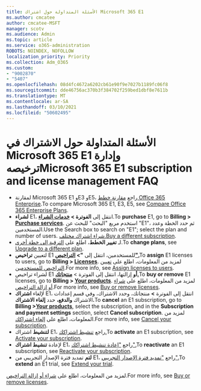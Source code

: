 ```yaml
---
title: الأسئلة المتداولة حول اشتراك Microsoft 365 E1
ms.author: cmcatee
author: cmcatee-MSFT
manager: scotv
ms.audience: Admin
ms.topic: article
ms.service: o365-administration
ROBOTS: NOINDEX, NOFOLLOW
localization_priority: Priority
ms.collection: Adm_O365
ms.custom:
- "9002870"
- "5407"
ms.openlocfilehash: 08d4fc4672a6202cb61e90f9e7027b1189fc06f8
ms.sourcegitcommit: dde46756ac370b3f384702f259bed1dbf8e7611b
ms.translationtype: MT
ms.contentlocale: ar-SA
ms.lasthandoff: 03/10/2021
ms.locfileid: "50602495"
---
```

# <a name="microsoft-365-e1-subscription-and-license-management-faq"></a><span data-ttu-id="287b0-102">الأسئلة المتداولة حول الاشتراك في Microsoft 365 E1 وإدارة ترخيصه</span><span class="sxs-lookup"><span data-stu-id="287b0-102">Microsoft 365 E1 subscription and license management FAQ</span></span>

- <span data-ttu-id="287b0-103">لمقارنة Microsoft 365 E1 وE3 وE5، راجع [مقارنة خطط Office 365 Enterprise](https://www.microsoft.com/microsoft-365/business/compare-more-office-365-for-business-plans).</span><span class="sxs-lookup"><span data-stu-id="287b0-103">To compare Microsoft 365 E1, E3, E5, see [Compare Office 365 Enterprise Plans](https://www.microsoft.com/microsoft-365/business/compare-more-office-365-for-business-plans).</span></span>
- <span data-ttu-id="287b0-104">**لشراء** E1، انتقل إلى **الفوترة > [خدمات الشراء](https://go.microsoft.com/fwlink/p/?linkid=868433)**.</span><span class="sxs-lookup"><span data-stu-id="287b0-104">To **purchase** E1, go to **Billing > [Purchase services](https://go.microsoft.com/fwlink/p/?linkid=868433)**.</span></span> <span data-ttu-id="287b0-105">استخدم مربع "البحث" للبحث عن "E1"، ثم حدد الخطة وعدد المستخدمين.</span><span class="sxs-lookup"><span data-stu-id="287b0-105">Use the Search box to search on "E1"; select the plan and number of users.</span></span> <span data-ttu-id="287b0-106">[شراء اشتراك مختلف.](https://docs.microsoft.com/microsoft-365/commerce/try-or-buy-microsoft-365#buy-a-different-subscription)</span><span class="sxs-lookup"><span data-stu-id="287b0-106">[Buy a different subscription](https://docs.microsoft.com/microsoft-365/commerce/try-or-buy-microsoft-365#buy-a-different-subscription).</span></span>
- <span data-ttu-id="287b0-107">لـ **تغيير الخطط**، اطلع على [الترقية إلى خطة أخرى](https://docs.microsoft.com/microsoft-365/commerce/subscriptions/upgrade-to-different-plan).</span><span class="sxs-lookup"><span data-stu-id="287b0-107">To **change plans**, see [Upgrade to a different plan](https://docs.microsoft.com/microsoft-365/commerce/subscriptions/upgrade-to-different-plan).</span></span>
- <span data-ttu-id="287b0-108">لتعيين **تراخيص** E1 للمستخدمين، انتقل إلى **"> [التراخيص".](https://go.microsoft.com/fwlink/p/?linkid=842264)**</span><span class="sxs-lookup"><span data-stu-id="287b0-108">To **assign** E1 licenses to users, go to **Billing > [Licenses](https://go.microsoft.com/fwlink/p/?linkid=842264)**.</span></span> <span data-ttu-id="287b0-109">لمزيد من المعلومات، اطلع على [تعيين التراخيص للمستخدمين](https://docs.microsoft.com/microsoft-365/admin/manage/assign-licenses-to-users).</span><span class="sxs-lookup"><span data-stu-id="287b0-109">For more info, see [Assign licenses to users](https://docs.microsoft.com/microsoft-365/admin/manage/assign-licenses-to-users).</span></span>
- <span data-ttu-id="287b0-110">لشراء تراخيص E1 **أو** إزالتها، انتقل إلى الفوترة > **[منتجاتك.](https://go.microsoft.com/fwlink/p/?linkid=842054)**</span><span class="sxs-lookup"><span data-stu-id="287b0-110">To **buy or remove** E1 licenses, go to **Billing > [Your products](https://go.microsoft.com/fwlink/p/?linkid=842054)**.</span></span> <span data-ttu-id="287b0-111">لمزيد من المعلومات، اطلع على [شراء أو إزالة التراخيص](https://docs.microsoft.com/microsoft-365/commerce/licenses/buy-licenses).</span><span class="sxs-lookup"><span data-stu-id="287b0-111">For more info, see [Buy or remove licenses](https://docs.microsoft.com/microsoft-365/commerce/licenses/buy-licenses).</span></span>
- <span data-ttu-id="287b0-112">لإلغاء **اشتراك** E1، انتقل إلى الفوترة **>[](https://go.microsoft.com/fwlink/p/?linkid=842054)** منتجاتك، وحدد الاشتراك، وفي قسم إعدادات الاشتراك **والدفع،** حدد **إلغاء الاشتراك.**</span><span class="sxs-lookup"><span data-stu-id="287b0-112">To **cancel** an E1 subscription, go to **Billing >[Your products](https://go.microsoft.com/fwlink/p/?linkid=842054)**, select the subscription, and in the **Subscription and payment settings** section, select **Cancel subscription**.</span></span> <span data-ttu-id="287b0-113">لمزيد من المعلومات، اطلع على [إلغاء اشتراكك](https://docs.microsoft.com/microsoft-365/commerce/subscriptions/cancel-your-subscription).</span><span class="sxs-lookup"><span data-stu-id="287b0-113">For more info, see [Cancel your subscription](https://docs.microsoft.com/microsoft-365/commerce/subscriptions/cancel-your-subscription).</span></span>
- <span data-ttu-id="287b0-114">**لتنشيط** اشتراك E1، راجع [تنشيط اشتراكك.](https://docs.microsoft.com/alchemyinsights/activate-your-office-365-subscription)</span><span class="sxs-lookup"><span data-stu-id="287b0-114">To **activate** an E1 subscription, see [Activate your subscription](https://docs.microsoft.com/alchemyinsights/activate-your-office-365-subscription).</span></span>
- <span data-ttu-id="287b0-115">لإعادة **تنشيط اشتراك** E1، راجع ["إعادة تنشيط اشتراكك".](https://docs.microsoft.com/alchemyinsights/reactivate-your-subscription)</span><span class="sxs-lookup"><span data-stu-id="287b0-115">To **reactivate** an E1 subscription, see [Reactivate your subscription](https://docs.microsoft.com/alchemyinsights/reactivate-your-subscription).</span></span>
- <span data-ttu-id="287b0-116">**لتم** تمديد فترة الإصدار التجريبي من E1، راجع ["تمديد فترة الإصدار التجريبي".](https://docs.microsoft.com/microsoft-365/commerce/extend-your-trial)</span><span class="sxs-lookup"><span data-stu-id="287b0-116">To **extend** an E1 trial, see [Extend your trial](https://docs.microsoft.com/microsoft-365/commerce/extend-your-trial).</span></span>

<span data-ttu-id="287b0-117">لمزيد من المعلومات، اطلع على [شراء أو إزالة التراخيص](https://docs.microsoft.com/microsoft-365/commerce/licenses/buy-licenses).</span><span class="sxs-lookup"><span data-stu-id="287b0-117">For more info, see [Buy or remove licenses](https://docs.microsoft.com/microsoft-365/commerce/licenses/buy-licenses).</span></span>